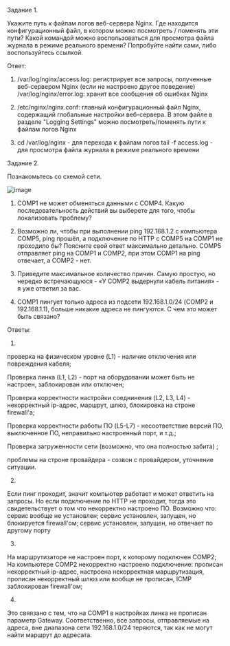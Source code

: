 Задание 1.

Укажите путь к файлам логов веб-сервера Nginx.
Где находится конфигурационный файл, в котором можно посмотреть / поменять эти пути?
Какой командой можно воспользоваться для просмотра файла журнала в режиме реального времени? Попробуйте найти сами, либо воспользуйтесь ссылкой.

Ответ:

1) /var/log/nginx/access.log: регистрирует все запросы, полученные веб-сервером Nginx (если не настроено другое поведение)
 /var/log/nginx/error.log: хранит все сообщения об ошибках Nginx
 
2) /etc/nginx/nginx.conf: главный конфигурационный файл Nginx, содержащий глобальные настройки веб-сервера. В этом файле в разделе "Logging Settings" можно посмотреть/поменять пути к файлам логов Nginx

3) cd /var/log/nginx - для перехода к файлам логов tail -f access.log - для просмотра файла журнала в режиме реального времени

Задание 2.

Познакомьтесь со схемой сети.

![image](https://github.com/KMikhail1997/Netology/assets/121053072/867eb229-1043-464b-9feb-6da64589fe83)


1) COMP1 не может обменяться данными с COMP4. Какую последовательность действий вы выберете для того, чтобы локализовать проблему?


2) Возможно ли, чтобы при выполнении ping 192.168.1.2 с компьютера COMP5, ping прошёл, а подключение по HTTP с COMP5 на COMP1 не проходило бы? Поясните свой ответ максимально детально.
COMP5 отправляет ping на COMP1 и COMP2, при этом COMP1 на ping отвечает, а COMP2 - нет.


3) Приведите максимальное количество причин. Самую простую, но нередко встречающуюся - «У COMP2 выдернули кабель питания» - я уже ответил за вас.

4) COMP1 пингует только адреса из подсети 192.168.1.0/24 (COMP2 и 192.168.1.1), больше никакие адреса не пингуются. С чем это может быть связано?


Ответы:


1)

проверка на физическом уровне (L1) - наличие отключения или повреждения кабеля;

Проверка линка (L1, L2) - порт на оборудовании может быть не настроен, заблокирован или отключен;

Проверка корректности настройки соеднинения (L2, L3, L4) - некорректный ip-адрес, маршрут, шлюз, блокировка на строне firewall'a;

Проверка корректности работы ПО (L5-L7) - несоответствие версий ПО, выключенное ПО, неправильно настроенный порт, и т.д.;

Проверка загруженности сети (возможно, что она полностью забита) ;

проблемы на строне провайдера - созвон с провайдером, уточнение ситуации.

2)
Если пинг проходит, значит компьютер работает и может ответить на запросы. Но если подключение по HTTP не проходит, тогда это свидетельствует о том что некорректно настроено ПО.
 Возможно что:
сервис вообще не установлен;
сервис установлен, запущен, но блокируется firewall'ом;
сервис установлен, запущен, но отвечает по другому порту 

3)

На маршрутизаторе не настроен порт, к которому подключен COMP2;
На компьютере COMP2 некорректно настроено подключение: прописан некорректный ip-адрес, настроена некорректная маршрутизация, прописан некорректный шлюз или вообще не прописан, ICMP заблокирован firewall'ом;


4)

Это свяязано с тем, что на COMP1 в настройках линка не прописан параметр Gateway. Соответственно, все запросы, отправляемые на адреса, вне диапазона сети 192.168.1.0/24 теряются, так как не могут найти маршрут до адресата.

